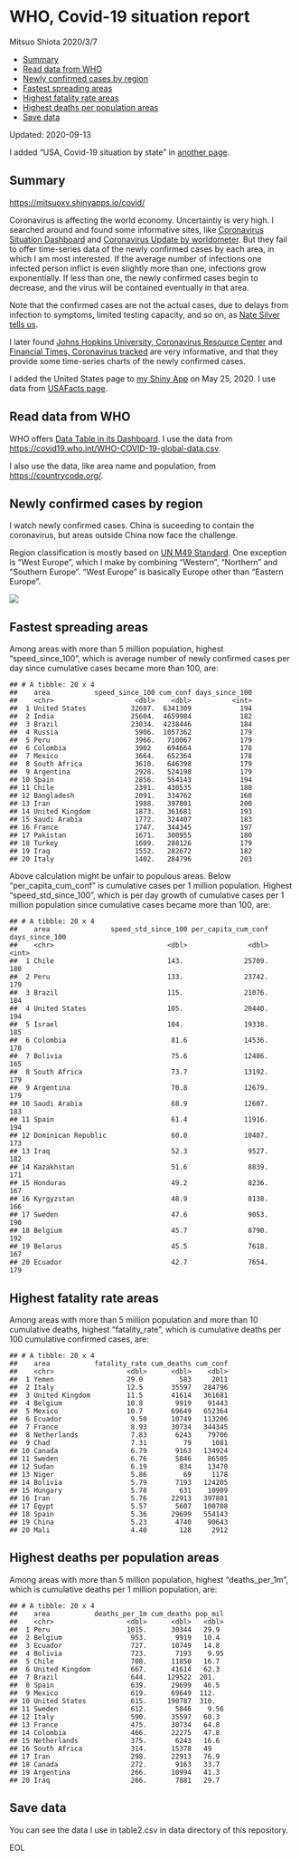 WHO, Covid-19 situation report
================
Mitsuo Shiota
2020/3/7

  - [Summary](#summary)
  - [Read data from WHO](#read-data-from-who)
  - [Newly confirmed cases by region](#newly-confirmed-cases-by-region)
  - [Fastest spreading areas](#fastest-spreading-areas)
  - [Highest fatality rate areas](#highest-fatality-rate-areas)
  - [Highest deaths per population
    areas](#highest-deaths-per-population-areas)
  - [Save data](#save-data)

Updated: 2020-09-13

I added “USA, Covid-19 situation by state” in [another page](USA.md).

## Summary

<https://mitsuoxv.shinyapps.io/covid/>

Coronavirus is affecting the world economy. Uncertaintiy is very high. I
searched around and found some informative sites, like [Coronavirus
Situation
Dashboard](https://who.maps.arcgis.com/apps/opsdashboard/index.html#/c88e37cfc43b4ed3baf977d77e4a0667)
and [Coronavirus Update by
worldometer](https://www.worldometers.info/coronavirus/). But they fail
to offer time-series data of the newly confirmed cases by each area, in
which I am most interested. If the average number of infections one
infected person inflict is even slightly more than one, infections grow
exponentially. If less than one, the newly confirmed cases begin to
decrease, and the virus will be contained eventually in that area.

Note that the confirmed cases are not the actual cases, due to delays
from infection to symptoms, limited testing capacity, and so on, as
[Nate Silver tells
us](https://fivethirtyeight.com/features/coronavirus-case-counts-are-meaningless/).

I later found [Johns Hopkins University, Coronavirus Resource
Center](https://coronavirus.jhu.edu/) and [Financial Times, Coronavirus
tracked](https://www.ft.com/content/a26fbf7e-48f8-11ea-aeb3-955839e06441)
are very informative, and that they provide some time-series charts of
the newly confirmed cases.

I added the United States page to [my Shiny
App](https://mitsuoxv.shinyapps.io/covid/) on May 25, 2020. I use data
from [USAFacts
page](https://usafacts.org/visualizations/coronavirus-covid-19-spread-map/).

## Read data from WHO

WHO offers [Data Table in its Dashboard](https://covid19.who.int/table).
I use the data from
<https://covid19.who.int/WHO-COVID-19-global-data.csv>.

I also use the data, like area name and population, from
<https://countrycode.org/>.

## Newly confirmed cases by region

I watch newly confirmed cases. China is suceeding to contain the
coronavirus, but areas outside China now face the challenge.

Region classification is mostly based on [UN M49
Standard](https://unstats.un.org/unsd/methodology/m49/). One exception
is “West Europe”, which I make by combining “Western”, “Northern” and
“Southern Europe”. “West Europe” is basically Europe other than
“Eastern Europe”.

![](README_files/figure-gfm/chart-1.png)<!-- -->

## Fastest spreading areas

Among areas with more than 5 million population, highest
“speed\_since\_100”, which is average number of newly confirmed cases
per day since cumulative cases became more than 100, are:

    ## # A tibble: 20 x 4
    ##    area           speed_since_100 cum_conf days_since_100
    ##    <chr>                    <dbl>    <dbl>          <int>
    ##  1 United States           32687.  6341309            194
    ##  2 India                   25604.  4659984            182
    ##  3 Brazil                  23034.  4238446            184
    ##  4 Russia                   5906.  1057362            179
    ##  5 Peru                     3966.   710067            179
    ##  6 Colombia                 3902    694664            178
    ##  7 Mexico                   3664.   652364            178
    ##  8 South Africa             3610.   646398            179
    ##  9 Argentina                2928.   524198            179
    ## 10 Spain                    2856.   554143            194
    ## 11 Chile                    2391.   430535            180
    ## 12 Bangladesh               2091.   334762            160
    ## 13 Iran                     1988.   397801            200
    ## 14 United Kingdom           1873.   361681            193
    ## 15 Saudi Arabia             1772.   324407            183
    ## 16 France                   1747.   344345            197
    ## 17 Pakistan                 1671.   300955            180
    ## 18 Turkey                   1609.   288126            179
    ## 19 Iraq                     1552.   282672            182
    ## 20 Italy                    1402.   284796            203

Above calculation might be unfair to populous areas. Below
“per\_capita\_cum\_conf” is cumulative cases per 1 million population.
Highest “speed\_std\_since\_100”, which is per day growth of cumulative
cases per 1 million population since cumulative cases became more than
100, are:

    ## # A tibble: 20 x 4
    ##    area               speed_std_since_100 per_capita_cum_conf days_since_100
    ##    <chr>                            <dbl>               <dbl>          <int>
    ##  1 Chile                            143.               25709.            180
    ##  2 Peru                             133.               23742.            179
    ##  3 Brazil                           115.               21076.            184
    ##  4 United States                    105.               20440.            194
    ##  5 Israel                           104.               19338.            185
    ##  6 Colombia                          81.6              14536.            178
    ##  7 Bolivia                           75.6              12486.            165
    ##  8 South Africa                      73.7              13192.            179
    ##  9 Argentina                         70.8              12679.            179
    ## 10 Saudi Arabia                      68.9              12607.            183
    ## 11 Spain                             61.4              11916.            194
    ## 12 Dominican Republic                60.0              10407.            173
    ## 13 Iraq                              52.3               9527.            182
    ## 14 Kazakhstan                        51.6               8839.            171
    ## 15 Honduras                          49.2               8236.            167
    ## 16 Kyrgyzstan                        48.9               8138.            166
    ## 17 Sweden                            47.6               9053.            190
    ## 18 Belgium                           45.7               8790.            192
    ## 19 Belarus                           45.5               7618.            167
    ## 20 Ecuador                           42.7               7654.            179

## Highest fatality rate areas

Among areas with more than 5 million population and more than 10
cumulative deaths, highest “fatality\_rate”, which is cumulative deaths
per 100 cumulative confirmed cases, are:

    ## # A tibble: 20 x 4
    ##    area           fatality_rate cum_deaths cum_conf
    ##    <chr>                  <dbl>      <dbl>    <dbl>
    ##  1 Yemen                  29.0         583     2011
    ##  2 Italy                  12.5       35597   284796
    ##  3 United Kingdom         11.5       41614   361681
    ##  4 Belgium                10.8        9919    91443
    ##  5 Mexico                 10.7       69649   652364
    ##  6 Ecuador                 9.50      10749   113206
    ##  7 France                  8.93      30734   344345
    ##  8 Netherlands             7.83       6243    79706
    ##  9 Chad                    7.31         79     1081
    ## 10 Canada                  6.79       9163   134924
    ## 11 Sweden                  6.76       5846    86505
    ## 12 Sudan                   6.19        834    13470
    ## 13 Niger                   5.86         69     1178
    ## 14 Bolivia                 5.79       7193   124205
    ## 15 Hungary                 5.78        631    10909
    ## 16 Iran                    5.76      22913   397801
    ## 17 Egypt                   5.57       5607   100708
    ## 18 Spain                   5.36      29699   554143
    ## 19 China                   5.23       4740    90643
    ## 20 Mali                    4.40        128     2912

## Highest deaths per population areas

Among areas with more than 5 million population, highest
“deaths\_per\_1m”, which is cumulative deaths per 1 million
population, are:

    ## # A tibble: 20 x 4
    ##    area           deaths_per_1m cum_deaths pop_mil
    ##    <chr>                  <dbl>      <dbl>   <dbl>
    ##  1 Peru                   1015.      30344   29.9 
    ##  2 Belgium                 953.       9919   10.4 
    ##  3 Ecuador                 727.      10749   14.8 
    ##  4 Bolivia                 723.       7193    9.95
    ##  5 Chile                   708.      11850   16.7 
    ##  6 United Kingdom          667.      41614   62.3 
    ##  7 Brazil                  644.     129522  201.  
    ##  8 Spain                   639.      29699   46.5 
    ##  9 Mexico                  619.      69649  112.  
    ## 10 United States           615.     190787  310.  
    ## 11 Sweden                  612.       5846    9.56
    ## 12 Italy                   590.      35597   60.3 
    ## 13 France                  475.      30734   64.8 
    ## 14 Colombia                466.      22275   47.8 
    ## 15 Netherlands             375.       6243   16.6 
    ## 16 South Africa            314.      15378   49   
    ## 17 Iran                    298.      22913   76.9 
    ## 18 Canada                  272.       9163   33.7 
    ## 19 Argentina               266.      10994   41.3 
    ## 20 Iraq                    266.       7881   29.7

## Save data

You can see the data I use in table2.csv in data directory of this
repository.

EOL
